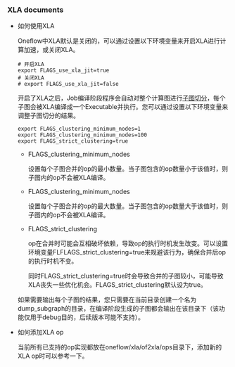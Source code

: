 ### XLA documents

- 如何使用XLA

  Oneflow中XLA默认是关闭的，可以通过设置以下环境变量来开启XLA进行计算加速，或关闭XLA。

  ```shell
  # 开启XLA
  export FLAGS_use_xla_jit=true
  # 关闭XLA
  # export FLAGS_use_xla_jit=false
  ```

  开启了XLA之后，Job编译阶段程序会自动对整个计算图进行[子图切分]()，每个子图会被XLA编译成一个Executable并执行。您可以通过设置以下环境变量来调整子图切分的结果。

  ```shell
  export FLAGS_clustering_minimum_nodes=1
  export FLAGS_clustering_minimum_nodes=100
  export FLAGS_strict_clustering=true
  ```

  - FLAGS_clustering_minimum_nodes

    设置每个子图合并的op的最小数量。当子图包含的op数量小于该值时，则子图内的op不会被XLA编译。

  - FLAGS_clustering_minimum_nodes

    设置每个子图合并的op的最大数量。当子图包含的op数量大于该值时，则子图内的op不会被XLA编译。

  - FLAGS_strict_clustering

    op在合并时可能会互相破坏依赖，导致op的执行时机发生改变。可以设置环境变量FLFLAGS_strict_clustering=true来规避该行为，确保合并后op的执行时机不变。

    同时FLAGS_strict_clustering=true时会导致合并的子图较小，可能导致XLA丧失一些优化机会。FLAGS_strict_clustering默认设为true。

  如果需要输出每个子图的结果，您只需要在当前目录创建一个名为dump_subgraph的目录，在编译阶段生成的子图都会输出在该目录下（该功能仅用于debug目的，后续版本可能不支持）。

- 如何添加XLA op

  当前所有已支持的op实现都放在oneflow/xla/of2xla/ops目录下，添加新的XLA op时可以参考一下。

